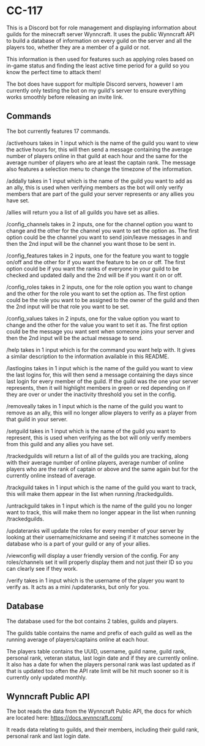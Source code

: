 # CC-117

This is a Discord bot for role management and displaying information about guilds for the minecraft server Wynncraft. It uses the public Wynncraft API to build a database of information on every guild on the server and all the players too, whether they are a member of a guild or not.

This information is then used for features such as applying roles based on in-game status and finding the least active time period for a guild so you know the perfect time to attack them!

The bot does have support for multiple Discord servers, however I am currently only testing the bot on my guild's server to ensure everything works smoothly before releasing an invite link.

## Commands

The bot currently features 17 commands.

/activehours takes in 1 input which is the name of the guild you want to view the active hours for, this will then send a message containing the average number of players online in that guild at each hour and the same for the average number of players who are at least the captain rank. The message also features a selection menu to change the timezone of the information.

/addally takes in 1 input which is the name of the guild you want to add as an ally, this is used when verifying members as the bot will only verify members that are part of the guild your server represents or any allies you have set.

/allies will return you a list of all guilds you have set as allies.

/config_channels takes in 2 inputs, one for the channel option you want to change and the other for the channel you want to set the option as. The first option could be the channel you want to send join/leave messages in and then the 2nd input will be the channel you want those to be sent in.

/config_features takes in 2 inputs, one for the feature you want to toggle on/off and the other for if you want the feature to be on or off. The first option could be if you want the ranks of everyone in your guild to be checked and updated daily and the 2nd will be if you want it on or off.

/config_roles takes in 2 inputs, one for the role option you want to change and the other for the role you want to set the option as. The first option could be the role you want to be assigned to the owner of the guild and then the 2nd input will be that role you want to be set.

/config_values takes in 2 inputs, one for the value option you want to change and the other for the value you want to set it as. The first option could be the message you want sent when someone joins your server and then the 2nd input will be the actual message to send.

/help takes in 1 input which is for the command you want help with. It gives a similar description to the information available in this README.

/lastlogins takes in 1 input which is the name of the guild you want to view the last logins for, this will then send a message containing the days since last login for every member of the guild. If the guild was the one your server represents, then it will highlight members in green or red depending on if they are over or under the inactivity threshold you set in the config.

/removeally takes in 1 input which is the name of the guild you want to remove as an ally, this will no longer allow players to verify as a player from that guild in your server.

/setguild takes in 1 input which is the name of the guild you want to represent, this is used when verifying as the bot will only verify members from this guild and any allies you have set.

/trackedguilds will return a list of all of the guilds you are tracking, along with their average number of online players, average number of online players who are the rank of captain or above and the same again but for the currently online instead of average.

/trackguild takes in 1 input which is the name of the guild you want to track, this will make them appear in the list when running /trackedguilds.

/untrackguild takes in 1 input which is the name of the guild you no longer want to track, this will make them no longer appear in the list when running /trackedguilds.

/updateranks will update the roles for every member of your server by looking at their username/nickname and seeing if it matches someone in the database who is a part of your guild or any of your allies.

/viewconfig will display a user friendly version of the config. For any roles/channels set it will properly display them and not just their ID so you can clearly see if they work.

/verify takes in 1 input which is the username of the player you want to verify as. It acts as a mini /updateranks, but only for you.

## Database

The database used for the bot contains 2 tables, guilds and players.

The guilds table contains the name and prefix of each guild as well as the running average of players/captains online at each hour.

The players table contains the UUID, username, guild name, guild rank, personal rank, veteran status, last login date and if they are currently online. It also has a date for when the players personal rank was last updated as if that is updated too often the API rate limit will be hit much sooner so it is currently only updated monthly.

## Wynncraft Public API

The bot reads the data from the Wynncraft Public API, the docs for which are located here: https://docs.wynncraft.com/

It reads data relating to guilds, and their members, including their guild rank, personal rank and last login date.
